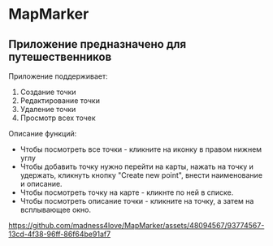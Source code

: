 # MapMarker

## Приложение предназначено для путешественников

Приложение поддерживает:
1. Создание точки
2. Редактирование точки
3. Удаление точки
4. Просмотр всех точек 

Описание функций:
* Чтобы посмотреть все точки - кликните на иконку в правом нижнем углу
* Чтобы добавить точку нужно перейти на карты, нажать на точку и удержать, кликнуть кнопку "Create new point", внести наименование и описание. 
* Чтобы посмотреть точку на карте - кликнте по ней в списке.
* Чтобы посмотреть описание точки - кликните на точку, а затем на всплывающее окно. 

https://github.com/madness4love/MapMarker/assets/48094567/93774567-13cd-4f38-96ff-86f64be91af7
